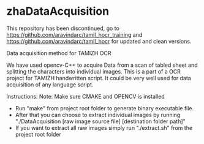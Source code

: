 # zhaDataAcquisition
This repository has been discontinued, go to https://github.com/aravindarc/tamil_hocr_training and https://github.com/aravindarc/tamil_hocr for updated and clean versions.

Data acquisition method for TAMIZH OCR

We have used opencv-C++ to acquire Data from a scan of tabled sheet and splitting the characters into individual images.
This is a part of a OCR project for TAMIZH handwritten script.
It could be very well used for data acquisition of any language script.

Instructions:
Note: Make sure CMAKE and OPENCV is installed
- Run "make" from project root folder to generate binary executable file.
- After that you can choose to extract individual images
by running "./DataAcquisition [raw image source file] [destination folder path]"
- If you want to extract all raw images simply run 
"./extract.sh" from the project root folder

